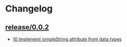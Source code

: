 Changelog
=========


<h2><a href="https://github.com/flypipe/sparkleframe/tree/release/0.0.2" target="_blank" rel="noopener noreferrer">release/0.0.2</a></h2>

* <a href="https://github.com/flypipe/sparkleframe/issues/10" target="_blank" rel="noopener noreferrer">10 Implement simpleString attribute from data types</a>
